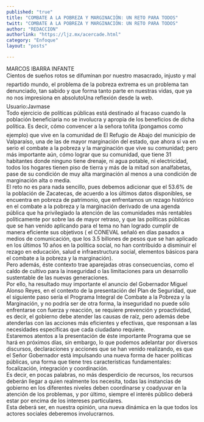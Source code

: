 ```yaml
---
published: "true"
title: "COMBATE A LA POBREZA Y MARGINACIÓN: UN RETO PARA TODOS"
twitt: "COMBATE A LA POBREZA Y MARGINACIÓN: UN RETO PARA TODOS"
author: "REDACCION"
authorlink: "https://ljz.mx/acercade.html"
category: "Enfoque"
layout: "posts"

---
```


MARCOS IBARRA INFANTE  
Cientos de sueños rotos se difuminan por nuestro masacrado, injusto y mal repartido mundo, el problema de la pobreza extrema es un problema tan denunciado, tan sabido y que forma tanto parte en nuestras vidas, que ya no nos impresiona en absolutoUna reflexión desde la web. Usuario:Javmase   
Todo ejercicio de políticas públicas está destinado al fracaso cuando la población beneficiaria no se involucra y apropia de los beneficios de dicha política. Es decir, cómo convencer a la señora toñita (pongamos como ejemplo) que vive en la comunidad de El Refugio de Abajo del municipio de Valparaíso, una de las de mayor marginación del estado, que ahora sí va en serio el combate a la pobreza y la marginación que vive su comunidad; pero más importante aún, cómo lograr que su comunidad, que tiene 31 habitantes donde ninguno tiene drenaje, ni agua potable, ni electricidad, todos los hogares tienen piso de tierra y más de la mitad son analfabetas, pase de su condición de muy alta marginación al menos a una condición de marginación alta o media.   
El reto no es para nada sencillo, pues debemos adicionar que el 53.6% de la población de Zacatecas, de acuerdo a los últimos datos disponibles, se encuentra en pobreza de patrimonio, que enfrentamos un rezago histórico en el combate a la pobreza y la marginación derivado de una agenda pública que ha privilegiado la atención de las comunidades más rentables políticamente por sobre las de mayor retraso, y que las políticas públicas que se han venido aplicando para el tema no han logrado cumplir de manera eficiente sus objetivos ( el CONEVAL señaló en días pasados a medios de comunicación, que los 3.5 billones de pesos que se han aplicado en los últimos 10 años en la política social, no han contribuido a disminuir el rezago en educación, salud e infraestructura social, elementos básicos para el combate a la pobreza y la marginación).  
Pero además, éste contexto trae aparejadas otras consecuencias, como el caldo de cultivo para la inseguridad o las limitaciones para un desarrollo sustentable de las nuevas generaciones.  
Por ello, ha resultado muy importante el anuncio del Gobernador Miguel Alonso Reyes, en el contexto de la presentación del Plan de Seguridad, que el siguiente paso sería el Programa Integral de Combate a la Pobreza y la Marginación, y no podría ser de otra forma, la inseguridad no puede sólo enfrentarse con fuerza y reacción, se requiere prevención y proactividad, es decir, el gobierno debe atender las causas de raíz, pero además debe atenderlas con las acciones más eficientes y efectivas, que responsan a las necesidades específicas que cada ciudadano requiere.  
Estaremos atentos a la presentación de éste importante Programa que se hará en próximos días, sin embargo, lo que podemos adelantar por diversos discursos, declaraciones y acciones que se han venido realizando, es que el Señor Gobernador está impulsando una nueva forma de hacer políticas públicas, una forma que tiene tres características fundamentales: focalización, integración y coordinación.  
Es decir, en pocas palabras, no más desperdicio de recursos, los recursos deberán llegar a quien realmente los necesita, todas las instancias de gobierno en los diferentes niveles deben coordinarse y coadyuvar en la atención de los problemas, y por último, siempre el interés público deberá estar por encima de los intereses particulares.  
Esta deberá ser, en nuestra opinión, una nueva dinámica en la que todos los actores sociales deberemos involucrarnos.

